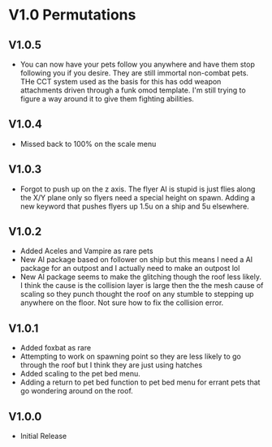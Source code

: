 # V1.0 Permutations

## V1.0.5
* You can now have your pets follow you anywhere and have them stop following you if you desire. They are still immortal non-combat pets. THe CCT system used as the basis for this has odd weapon attachments driven through a funk omod template. I'm still trying to figure a way around it to give them fighting abilities. 

## V1.0.4
* Missed back to 100% on the scale menu

## V1.0.3
* Forgot to push up on the z axis. The flyer AI is stupid is just flies along the X/Y plane only so flyers need a special height on spawn. Adding a new keyword that pushes flyers up 1.5u on a ship and 5u elsewhere. 

## V1.0.2
* Added Aceles and Vampire as rare pets
* New AI package based on follower on ship but this means I need a AI package for an outpost and I actually need to make an outpost lol
* New AI package seems to make the glitching though the roof less likely. I think the cause is the collision layer is large then the the mesh cause of scaling so they punch thought the roof on any stumble to stepping up anywhere on the floor. Not sure how to fix the collision error. 

## V1.0.1
* Added foxbat as rare
* Attempting to work on spawning point so they are less likely to go through the roof but I think they are just using hatches
* Added scaling to the pet bed menu.
* Adding a return to pet bed function to pet bed menu for errant pets that go wondering around on the roof. 

## V1.0.0
* Initial Release